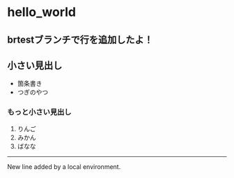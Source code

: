 # hello_world

## brtestブランチで行を追加したよ！

## 小さい見出し

- 箇条書き
- つぎのやつ
  
### もっと小さい見出し

1. りんご
2. みかん
3. ばなな

-----
 New line added by a local environment.
